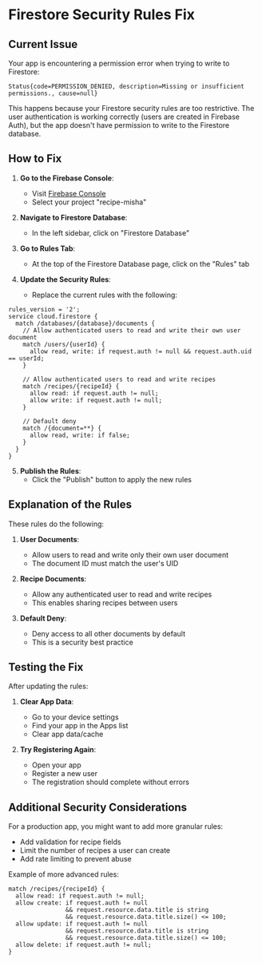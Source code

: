 # Firestore Security Rules Fix

## Current Issue
Your app is encountering a permission error when trying to write to Firestore:
```
Status{code=PERMISSION_DENIED, description=Missing or insufficient permissions., cause=null}
```

This happens because your Firestore security rules are too restrictive. The user authentication is working correctly (users are created in Firebase Auth), but the app doesn't have permission to write to the Firestore database.

## How to Fix

1. **Go to the Firebase Console**:
   - Visit [Firebase Console](https://console.firebase.google.com/)
   - Select your project "recipe-misha"

2. **Navigate to Firestore Database**:
   - In the left sidebar, click on "Firestore Database"

3. **Go to Rules Tab**:
   - At the top of the Firestore Database page, click on the "Rules" tab

4. **Update the Security Rules**:
   - Replace the current rules with the following:

```
rules_version = '2';
service cloud.firestore {
  match /databases/{database}/documents {
    // Allow authenticated users to read and write their own user document
    match /users/{userId} {
      allow read, write: if request.auth != null && request.auth.uid == userId;
    }
    
    // Allow authenticated users to read and write recipes
    match /recipes/{recipeId} {
      allow read: if request.auth != null;
      allow write: if request.auth != null;
    }
    
    // Default deny
    match /{document=**} {
      allow read, write: if false;
    }
  }
}
```

5. **Publish the Rules**:
   - Click the "Publish" button to apply the new rules

## Explanation of the Rules

These rules do the following:

1. **User Documents**:
   - Allow users to read and write only their own user document
   - The document ID must match the user's UID

2. **Recipe Documents**:
   - Allow any authenticated user to read and write recipes
   - This enables sharing recipes between users

3. **Default Deny**:
   - Deny access to all other documents by default
   - This is a security best practice

## Testing the Fix

After updating the rules:

1. **Clear App Data**:
   - Go to your device settings
   - Find your app in the Apps list
   - Clear app data/cache

2. **Try Registering Again**:
   - Open your app
   - Register a new user
   - The registration should complete without errors

## Additional Security Considerations

For a production app, you might want to add more granular rules:

- Add validation for recipe fields
- Limit the number of recipes a user can create
- Add rate limiting to prevent abuse

Example of more advanced rules:
```
match /recipes/{recipeId} {
  allow read: if request.auth != null;
  allow create: if request.auth != null 
                && request.resource.data.title is string
                && request.resource.data.title.size() <= 100;
  allow update: if request.auth != null 
                && request.resource.data.title is string
                && request.resource.data.title.size() <= 100;
  allow delete: if request.auth != null;
}
``` 